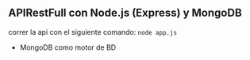 ## APIRestFull con Node.js (Express) y MongoDB

correr la api con el siguiente comando: `node app.js`

* MongoDB como motor de BD